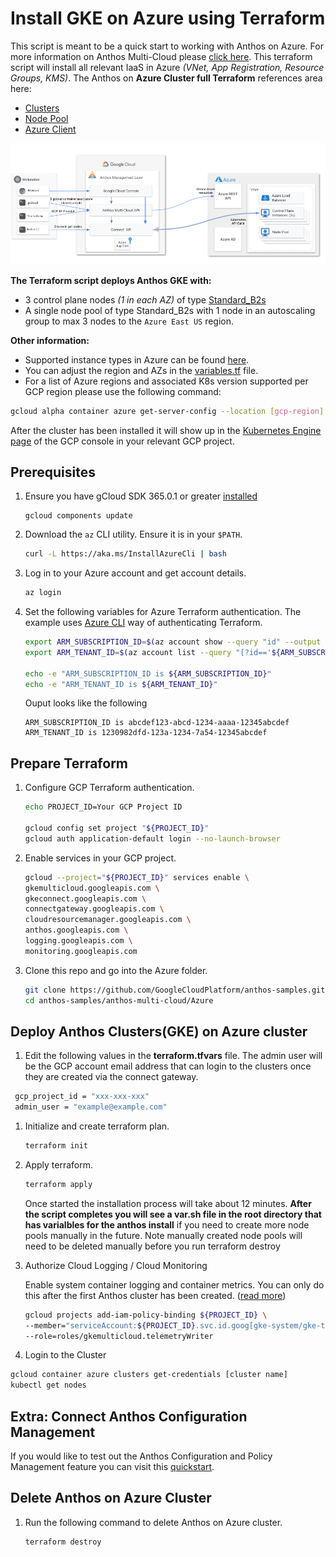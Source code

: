 # Install GKE on Azure using Terraform

This script is meant to be a quick start to working with Anthos on Azure. For more information on Anthos Multi-Cloud please [click here](https://cloud.google.com/anthos/clusters/docs/multi-cloud/). This terraform script will install all relevant IaaS in Azure _(VNet, App Registration, Resource Groups, KMS)_.
The Anthos on **Azure Cluster full Terraform** references area here:
 - [Clusters ](https://registry.terraform.io/providers/hashicorp/google/latest/docs/resources/container_azure_cluster)
 - [Node Pool](https://registry.terraform.io/providers/hashicorp/google/latest/docs/resources/container_azure_node_pool)
 - [Azure Client](https://registry.terraform.io/providers/hashicorp/google/latest/docs/resources/container_azure_client)

![Anthos Multi-Cloud](images/Anthos-Multi-Azure.png)

 **The Terraform script deploys Anthos GKE with:**
- 3 control plane nodes _(1 in each AZ)_ of type [Standard_B2s](https://docs.microsoft.com/en-us/azure/virtual-machines/sizes-b-series-burstable)
- A single node pool of type Standard_B2s with 1 node in an autoscaling group to max 3 nodes to the `Azure East US` region.

**Other information:**
- Supported instance types in Azure can be found [here](https://cloud.google.com/anthos/clusters/docs/multi-cloud/azure/reference/supported-vms).
- You can adjust the region and AZs in the [variables.tf](/anthos-multi-cloud/Azure/variables.tf) file.
- For a list of Azure regions and associated K8s version supported per GCP region please use the following command:
```bash
gcloud alpha container azure get-server-config --location [gcp-region]
```
After the cluster has been installed it will show up in the [Kubernetes Engine page](https://console.cloud.google.com/kubernetes/list/overview) of the GCP console in your relevant GCP project.

## Prerequisites

1. Ensure you have gCloud SDK 365.0.1 or greater [installed](https://cloud.google.com/sdk/docs/install)
   ```
   gcloud components update
   ```

1. Download the `az` CLI utility. Ensure it is in your `$PATH`.

   ```bash
   curl -L https://aka.ms/InstallAzureCli | bash
   ```

1. Log in to your Azure account and get account details.

   ```bash
   az login
   ```

1. Set the following variables for Azure Terraform authentication. The example uses [Azure CLI](https://registry.terraform.io/providers/hashicorp/azurerm/latest/docs/guides/azure_cli) way of authenticating Terraform.

   ```bash
   export ARM_SUBSCRIPTION_ID=$(az account show --query "id" --output tsv)
   export ARM_TENANT_ID=$(az account list --query "[?id=='${ARM_SUBSCRIPTION_ID}'].{tenantId:tenantId}" --output tsv)

   echo -e "ARM_SUBSCRIPTION_ID is ${ARM_SUBSCRIPTION_ID}"
   echo -e "ARM_TENANT_ID is ${ARM_TENANT_ID}"
   ```

   Ouput looks like the following

   ```
   ARM_SUBSCRIPTION_ID is abcdef123-abcd-1234-aaaa-12345abcdef
   ARM_TENANT_ID is 1230982dfd-123a-1234-7a54-12345abcdef
   ```

## Prepare Terraform

1. Configure GCP Terraform authentication.

   ```bash
   echo PROJECT_ID=Your GCP Project ID

   gcloud config set project "${PROJECT_ID}"
   gcloud auth application-default login --no-launch-browser
   ```

1. Enable services in your GCP project.

   ```bash
   gcloud --project="${PROJECT_ID}" services enable \
   gkemulticloud.googleapis.com \
   gkeconnect.googleapis.com \
   connectgateway.googleapis.com \
   cloudresourcemanager.googleapis.com \
   anthos.googleapis.com \
   logging.googleapis.com \
   monitoring.googleapis.com
   ```

1. Clone this repo and go into the Azure folder.

   ```bash
   git clone https://github.com/GoogleCloudPlatform/anthos-samples.git
   cd anthos-samples/anthos-multi-cloud/Azure
   ```

## Deploy Anthos Clusters(GKE) on Azure cluster

1. Edit the following values in the **terraform.tfvars** file. The admin user will be the GCP account email address that can login to the clusters once they are created via the connect gateway.

  ```bash
   gcp_project_id = "xxx-xxx-xxx"
   admin_user = "example@example.com"
   ```

1. Initialize and create terraform plan.

   ```bash
   terraform init
   ```

1. Apply terraform.

   ```bash
   terraform apply
   ```
    Once started the installation process will take about 12 minutes. **After the script completes you will see a var.sh file in the root directory that has varialbles for the anthos install** if you need to create more node pools manually in the future. Note manually created node pools will need to be deleted manually before you run terraform destroy

1. Authorize Cloud Logging / Cloud Monitoring

   Enable system container logging and container metrics. You can only do this after the first Anthos cluster has been created.
   ([read more](https://cloud.google.com/anthos/clusters/docs/multi-cloud/aws/how-to/create-cluster#telemetry-agent-auth))

   ``` bash
   gcloud projects add-iam-policy-binding ${PROJECT_ID} \
   --member="serviceAccount:${PROJECT_ID}.svc.id.goog[gke-system/gke-telemetry-agent]" \
   --role=roles/gkemulticloud.telemetryWriter
   ```

 1. Login to the Cluster

   ```bash
   gcloud container azure clusters get-credentials [cluster name]
   kubectl get nodes
   ```
## Extra: Connect Anthos Configuration Management

If you would like to test out the Anthos Configuration and Policy Management feature you can visit this [quickstart](https://cloud.google.com/anthos-config-management/docs/archive/1.9/config-sync-quickstart).

## Delete Anthos on Azure Cluster

1. Run the following command to delete Anthos on Azure cluster.

   ```bash
   terraform destroy
   ```
